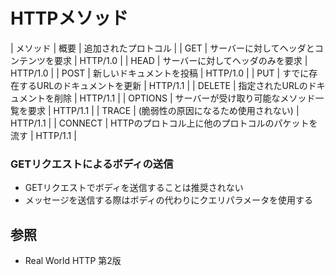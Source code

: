 # HTTPメソッド
| メソッド | 概要                                               | 追加されたプロトコル |
| GET      | サーバーに対してヘッダとコンテンツを要求           | HTTP/1.0             |
| HEAD     | サーバーに対してヘッダのみを要求                   | HTTP/1.0             |
| POST     | 新しいドキュメントを投稿                           | HTTP/1.0             |
| PUT      | すでに存在するURLのドキュメントを更新              | HTTP/1.1             |
| DELETE   | 指定されたURLのドキュメントを削除                  | HTTP/1.1             |
| OPTIONS  | サーバーが受け取り可能なメソッド一覧を要求         | HTTP/1.1             |
| TRACE    | (脆弱性の原因になるため使用されない)               | HTTP/1.1             |
| CONNECT  | HTTPのプロトコル上に他のプロトコルのパケットを流す | HTTP/1.1             |

### GETリクエストによるボディの送信
- GETリクエストでボディを送信することは推奨されない
- メッセージを送信する際はボディの代わりにクエリパラメータを使用する

## 参照
- Real World HTTP 第2版
